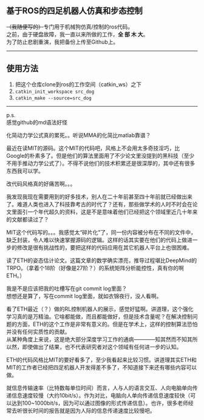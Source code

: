 ## 基于ROS的四足机器人仿真和步态控制

<s>（我随便写的）</s>专门用于机械狗仿真/控制的ros代码。  
之前，由于硬盘故障，我一直以来所做的工作，**全 部 木 大**。  
为了防止悲剧重演，我把备份上传至Github上。

***

## 使用方法
1. 把这个仓库clone到ros的工作空间（catkin_ws）之下  
2. `catkin_init_workspace src_dog`  
3. `catkin_make --source=src_dog`  

***

p.s.  
感觉github的md语法好怪  
  
化简动力学公式真的累死。。听说MMA的化简比matlab靠谱？  
  
最近在读MIT的源码。这个MIT的代码吧，风格上不会用太多奇技淫巧，比Google的朴素多了。但是他们的算法里面用了不少论文里没提到的黑科技（至少不用手推动力学公式了）。不得不说他们的技术积累还是很深厚的，其中还有很多东西我可以学。  
  
改代码风格真的好痛苦啊。。。  
  
我发现我现在需要用到的好多技术，别人在二十年前甚至四十年前就已经做出来了。难道人类也进入了科技靠考古的时代了？还有，那些做学术的人时不时会在论文里面引一个年代超久的资料，这是不是意味着他们已经把这个领域里近几十年来的文献都读过了？  
  
MIT这个代码写的。。。我感觉太“碎片化”了，同一份内容被分布在不同的文件中，缺乏封装，令人难以快速掌握源码的逻辑。这样的话其实要在他们的代码上做进一步的修改是很有挑战性的，要把这样的代码应用在其它机器人平台上也很困难。  
  
读了ETH的姿态估计论文。这篇文章的数学确实漂亮，推导过程堪比DeepMind的TRPO。（拿着个18阶（好像是27阶？）的系统矩阵分析能控性，真有你的啊ETH。）  
  
我是不是应该把我的吐槽写在git commit log里面？  
想想还是算了，写在commit log里面，就如衣锦夜行，没人看啊。  
  
看了ETH最近（？）做的RL控制机器人的展示，感觉好猛啊。讲道理，这个强化学习真的是万精油。它啥都能做，而且都能做好，但是技术含量呢？在解决控制问题的方面，ETH的这个工作是非常有意义的。但是在学术上，这样的控制算法恐怕并没有任何实质性的贡献。  
从某种角度上来说，这是绝大部分深度学习工作的通病————知其然而不知其所以然，即使做出了结果，也不代表研究者对这个领域有任何进一步的认知。  
  
ETH的代码风格比MIT的要好看多了，至少我看起来比较习惯。讲道理其实ETH和MIT的工作者已经把四足机器人开发得差不多了，不知道接下来还有哪些内容可以做。  

就信息传输速率（比特数每单位时间）而言，人与人的语言交互、人向电脑单向传递信息速度较慢（大约10bit/s）。作为对比，电脑向人单向传递信息速度较快（可以达到100~1000bit/s，因为可以通过图像的形式传递信息）。也许，很多老师经常去听很长时间的报告就是因为人际的信息传递速度比较慢吧。  

